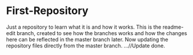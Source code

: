 # First-Repository
Just a repository to learn what it is and how it works.
This is the readme-edit branch, created to see how the branches works and how the changes here can be reflected in the master branch later.
Now updating the repository files directly from the master branch.
...//Update done.
